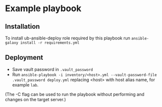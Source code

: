 # Example playbook

## Installation
To install ub-ansible-deploy role required by this playbook run `ansible-galaxy install -r requirements.yml`

## Deployment
- Save vault password in `.vault_password`
- Run `ansible-playbook -i inventory/<host>.yml --vault-password-file .vault_password deploy.yml` replacing \<host\> with host alias name, for example `lab`.

(The -C flag can be used to run the playbook without performing and changes on the target server.)
